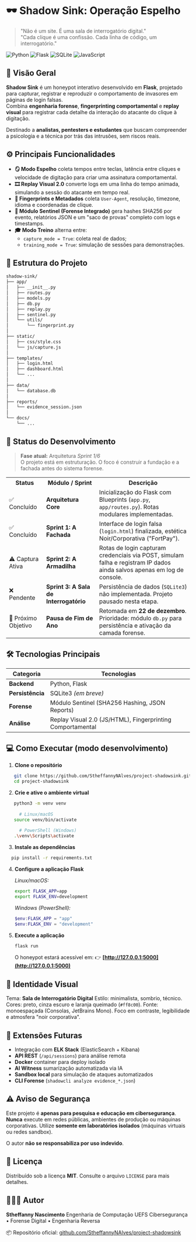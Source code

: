 # 🕶️ Shadow Sink: Operação Espelho

> "Não é um site. É uma sala de interrogatório digital."  
> "Cada clique é uma confissão. Cada linha de código, um interrogatório."

![Python](https://img.shields.io/badge/python-3.9%2B-blue.svg?style=for-the-badge&logo=python&logoColor=white)
![Flask](https://img.shields.io/badge/flask-000000.svg?style=for-the-badge&logo=flask&logoColor=white)
![SQLite](https://img.shields.io/badge/sqlite-07405e.svg?style=for-the-badge&logo=sqlite&logoColor=white)
![JavaScript](https://img.shields.io/badge/javascript-323330.svg?style=for-the-badge&logo=javascript&logoColor=F7DF1E)

## 🧠 Visão Geral

**Shadow Sink** é um honeypot interativo desenvolvido em **Flask**, projetado para capturar, registrar e reproduzir o comportamento de invasores em páginas de login falsas.  
Combina **engenharia forense**, **fingerprinting comportamental** e **replay visual** para registrar cada detalhe da interação do atacante do clique à digitação.

Destinado a **analistas, pentesters e estudantes** que buscam compreender a psicologia e a técnica por trás das intrusões, sem riscos reais.

## ⚙️ Principais Funcionalidades

- **🪞 Modo Espelho** coleta tempos entre teclas, latência entre cliques e velocidade de digitação para criar uma assinatura comportamental.  
- **🎞️ Replay Visual 2.0** converte logs em uma linha do tempo animada, simulando a sessão do atacante em tempo real.  
- **🧩 Fingerprints e Metadados** coleta `User-Agent`, resolução, timezone, idioma e coordenadas de clique.  
- **🧾 Módulo Sentinel (Forense Integrado)** gera hashes SHA256 por evento, relatórios JSON e um "saco de provas" completo com logs e timestamps.  
- **🎓 Modo Treino** alterna entre:
  - `capture_mode = True`: coleta real de dados;
  - `training_mode = True`: simulação de sessões para demonstrações.

## 🧩 Estrutura do Projeto

```bash
shadow-sink/
├── app/
│   ├── __init__.py
│   ├── routes.py
│   ├── models.py
│   ├── db.py
│   ├── replay.py
│   ├── sentinel.py
│   └── utils/
│       └── fingerprint.py
│
├── static/
│   ├── css/style.css
│   └── js/capture.js
│
├── templates/
│   ├── login.html
│   ├── dashboard.html
│   └── ...
│
├── data/
│   └── database.db
│
├── reports/
│   └── evidence_session.json
│
└── docs/
    └── ...
```

## 🚧 Status do Desenvolvimento

> **Fase atual:** Arquitetura *Sprint 1/6*  
> O projeto está em estruturação. O foco é construir a fundação e a fachada antes do sistema forense.

<table>
  <tr>
    <th>Status</th>
    <th>Módulo / Sprint</th>
    <th>Descrição</th>
  </tr>
  <tr>
    <td>✅ Concluído</td>
    <td><b>Arquitetura Core</b></td>
    <td>Inicialização do Flask com Blueprints (<code>app.py</code>, <code>app/routes.py</code>). Rotas modulares implementadas.</td>
  </tr>
  <tr>
    <td>✅ Concluído</td>
    <td><b>Sprint 1: A Fachada</b></td>
    <td>Interface de login falsa (<code>login.html</code>) finalizada, estética Noir/Corporativa ("FortPay").</td>
  </tr>
  <tr>
    <td>⚠️ Captura Ativa</td>
    <td><b>Sprint 2: A Armadilha</b></td>
    <td>Rotas de login capturam credenciais via POST, simulam falha e registram IP dados ainda salvos apenas em log de console.</td>
  </tr>
  <tr>
    <td>❌ Pendente</td>
    <td><b>Sprint 3: A Sala de Interrogatório</b></td>
    <td>Persistência de dados (<code>SQLite3</code>) não implementada. Projeto pausado nesta etapa.</td>
  </tr>
  <tr>
    <td>🎯 Próximo Objetivo</td>
    <td><b>Pausa de Fim de Ano</b></td>
    <td>Retomada em <b>22 de dezembro</b>. Prioridade: módulo <code>db.py</code> para persistência e ativação da camada forense.</td>
  </tr>
</table>

## 🛠️ Tecnologias Principais

| Categoria     | Tecnologias |
|----------------|-------------|
| **Backend** | Python, Flask |
| **Persistência** | SQLite3 *(em breve)* |
| **Forense** | Módulo Sentinel (SHA256 Hashing, JSON Reports) |
| **Análise** | Replay Visual 2.0 (JS/HTML), Fingerprinting Comportamental |

## 💻 Como Executar (modo desenvolvimento)

1. **Clone o repositório**

```bash
   git clone https://github.com/StheffannyNAlves/project-shadowsink.git
   cd project-shadowsink
```

2. **Crie e ative o ambiente virtual**

```bash
   python3 -m venv venv
   
     # Linux/macOS
   source venv/bin/activate        
   
     # PowerShell (Windows)
   .\venv\Scripts\activate
```

3. **Instale as dependências**

 ```bash
   pip install -r requirements.txt
```

4. **Configure a aplicação Flask**

   *Linux/macOS:*

   ```bash
   export FLASK_APP=app
   export FLASK_ENV=development
   ```

   *Windows (PowerShell):*

   ```powershell
   $env:FLASK_APP = "app"
   $env:FLASK_ENV = "development"
   ```

5. **Execute a aplicação**

   ```bash
   flask run
   ```

   O honeypot estará acessível em:
   👉 **[http://127.0.0.1:5000](http://127.0.0.1:5000)**

## 🎨 Identidade Visual

Tema: **Sala de Interrogatório Digital**
Estilo: minimalista, sombrio, técnico.
Cores: preto, cinza escuro e laranja queimado (`#ff8c00`).
Fonte: monoespaçada (Consolas, JetBrains Mono).
Foco em contraste, legibilidade e atmosfera "noir corporativa".

## 🔮 Extensões Futuras

* Integração com **ELK Stack** (ElasticSearch + Kibana)
* **API REST** (`/api/sessions`) para análise remota
* **Docker** container para deploy isolado
* **AI Witness** sumarização automatizada via IA
* **Sandbox local** para simulação de ataques automatizados
* **CLI Forense** (`shadowcli analyze evidence_*.json`)

## ⚠️ Aviso de Segurança

Este projeto é **apenas para pesquisa e educação em cibersegurança**.
**Nunca** execute em redes públicas, ambientes de produção ou máquinas corporativas.
Utilize **somente em laboratórios isolados** (máquinas virtuais ou redes sandbox).

O autor **não se responsabiliza por uso indevido**.

## 📜 Licença

Distribuído sob a licença **MIT**.
Consulte o arquivo `LICENSE` para mais detalhes.

## 👩🏿‍💻 Autor

**Stheffanny Nascimento**
Engenharia de Computação UEFS
Cibersegurança • Forense Digital • Engenharia Reversa

📦 Repositório oficial: [github.com/StheffannyNAlves/project-shadowsink](#)